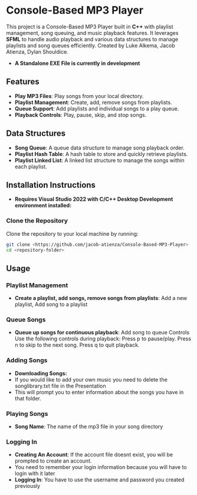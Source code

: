 # Console-Based MP3 Player

This project is a Console-Based MP3 Player built in **C++** with playlist management, song queuing, and music playback features. It leverages **SFML** to handle audio playback and various data structures to manage playlists and song queues efficiently. Created by Luke Alkema, Jacob Atienza, Dylan Shouldice.
- **A Standalone EXE File is currently in development**
## Features
- **Play MP3 Files**: Play songs from your local directory.
- **Playlist Management**: Create, add, remove songs from playlists.
- **Queue Support**: Add playlists and individual songs to a play queue.
- **Playback Controls**: Play, pause, skip, and stop songs.

## Data Structures
- **Song Queue**: A queue data structure to manage song playback order.
- **Playlist Hash Table**: A hash table to store and quickly retrieve playlists.
- **Playlist Linked List**: A linked list structure to manage the songs within each playlist.

## Installation Instructions
- **Requires Visual Studio 2022 with C/C++ Desktop Development environment installed:**
### Clone the Repository
Clone the repository to your local machine by running:

```bash
git clone <https://github.com/jacob-atienza/Console-Based-MP3-Player>
cd <repository-folder>
```
## Usage
### Playlist Management
- **Create a playlist, add songs, remove songs from playlists**: Add a new playlist, Add song to a playlist
### Queue Songs
- **Queue up songs for continuous playback**:
Add song to queue
Controls
Use the following controls during playback:
Press p to pause/play.
Press n to skip to the next song.
Press q to quit playback.

### Adding Songs
- **Downloading Songs:**
- If you would like to add your own music you need to delete the songlibrary.txt file in the Presentation
- This will prompt you to enter information about the songs you have in that folder.

### Playing Songs
- **Song Name**: The name of the mp3 file in your song directory

### Logging In
- **Creating An Account**: If the account file doesnt exist, you will be prompted to create an account.
- You need to remember your login information because you will have to login with it later
- **Logging In**: You have to use the username and password you created previously
